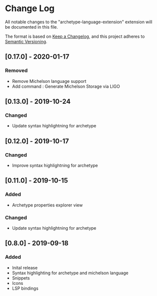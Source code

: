 # Change Log

All notable changes to the "archetype-language-extension" extension will be documented in this file.

The format is based on [Keep a Changelog](https://keepachangelog.com/en/1.0.0/),
and this project adheres to [Semantic Versioning](https://semver.org/spec/v2.0.0.html).

## [0.17.0] - 2020-01-17
### Removed
 - Remove Michelson language support
 - Add command : Generate Michelson Storage via LIGO

## [0.13.0] - 2019-10-24
### Changed
 - Update syntax highlightning for archetype

## [0.12.0] - 2019-10-17
### Changed
 - Improve syntax highlightning for archetype

## [0.11.0] - 2019-10-15
### Added
 - Archetype properties explorer view

### Changed
 - Update syntax highlightning for archetype

## [0.8.0] - 2019-09-18
### Added
 - Inital release
 - Syntax highlighting for archetype and michelson language
 - Snippets
 - Icons
 - LSP bindings
